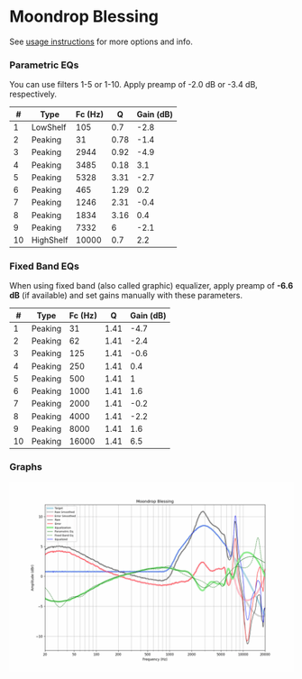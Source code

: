# Moondrop Blessing
See [usage instructions](https://github.com/jaakkopasanen/AutoEq#usage) for more options and info.

### Parametric EQs
You can use filters 1-5 or 1-10. Apply preamp of -2.0 dB or -3.4 dB, respectively.

|   # | Type      |   Fc (Hz) |    Q |   Gain (dB) |
|-----|-----------|-----------|------|-------------|
|   1 | LowShelf  |       105 | 0.7  |        -2.8 |
|   2 | Peaking   |        31 | 0.78 |        -1.4 |
|   3 | Peaking   |      2944 | 0.92 |        -4.9 |
|   4 | Peaking   |      3485 | 0.18 |         3.1 |
|   5 | Peaking   |      5328 | 3.31 |        -2.7 |
|   6 | Peaking   |       465 | 1.29 |         0.2 |
|   7 | Peaking   |      1246 | 2.31 |        -0.4 |
|   8 | Peaking   |      1834 | 3.16 |         0.4 |
|   9 | Peaking   |      7332 | 6    |        -2.1 |
|  10 | HighShelf |     10000 | 0.7  |         2.2 |

### Fixed Band EQs
When using fixed band (also called graphic) equalizer, apply preamp of **-6.6 dB** (if available) and set gains manually with these parameters.

|   # | Type    |   Fc (Hz) |    Q |   Gain (dB) |
|-----|---------|-----------|------|-------------|
|   1 | Peaking |        31 | 1.41 |        -4.7 |
|   2 | Peaking |        62 | 1.41 |        -2.4 |
|   3 | Peaking |       125 | 1.41 |        -0.6 |
|   4 | Peaking |       250 | 1.41 |         0.4 |
|   5 | Peaking |       500 | 1.41 |         1   |
|   6 | Peaking |      1000 | 1.41 |         1.6 |
|   7 | Peaking |      2000 | 1.41 |        -0.2 |
|   8 | Peaking |      4000 | 1.41 |        -2.2 |
|   9 | Peaking |      8000 | 1.41 |         1.6 |
|  10 | Peaking |     16000 | 1.41 |         6.5 |

### Graphs
![](./Moondrop%20Blessing.png)
